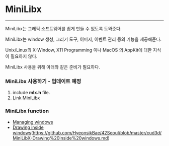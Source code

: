 # MiniLibx

---

MiniLibx는 그래픽 소프트웨어를 쉽게 만들 수 있도록 도와준다.

MiniLibx는 window 생성, 그리기 도구, 이미지, 이벤트 관리 등의 기능을 제공해준다.

Unix/Linux의 X-Window, X11 Programming 이나 MacOS 의 AppKit에 대한 지식이 필요하지 않다.

MiniLibx 사용을 위해 아래와 같은 준비가 필요하다.

### MiniLibx  사용하기 - 업데이트 예정

1. include **mlx.h** file.
2. Link MiniLibx

### MiniLibx function

- [Managing windows](https://github.com/HyeonsikBae/42Seoul/blob/master/cud3d/MiniLibX-Managing%20windows.md)
- [Drawing inside windows]()(https://github.com/HyeonsikBae/42Seoul/blob/master/cud3d/MiniLibX-Drawing%20inside%20windows.md)